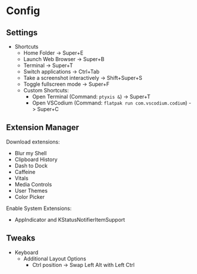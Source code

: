 # Config

## Settings

-   Shortcuts
    -   Home Folder -> Super+E
    -   Launch Web Browser -> Super+B
    -   Terminal -> Super+T
    -   Switch applications -> Ctrl+Tab
    -   Take a screenshot interactively -> Shift+Super+S
    -   Toggle fullscreen mode -> Super+F
    -   Custom Shortcuts:
        -   Open Terminal (Command: `ptyxis &`) -> Super+T
        -   Open VSCodium (Command: `flatpak run com.vscodium.codium`) -> Super+C

## Extension Manager

Download extensions:

-   Blur my Shell
-   Clipboard History
-   Dash to Dock
-   Caffeine
-   Vitals
-   Media Controls
-   User Themes
-   Color Picker

Enable System Extensions:

-   AppIndicator and KStatusNotifierItemSupport

## Tweaks

-   Keyboard
    -   Additional Layout Options
        -   Ctrl position -> Swap Left Alt with Left Ctrl

